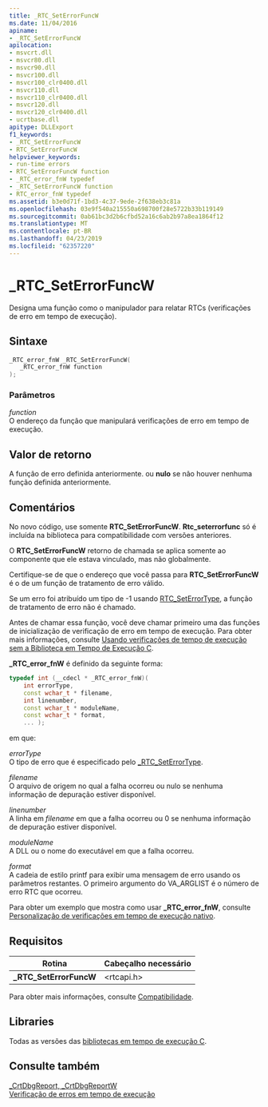 ```yaml
---
title: _RTC_SetErrorFuncW
ms.date: 11/04/2016
apiname:
- _RTC_SetErrorFuncW
apilocation:
- msvcrt.dll
- msvcr80.dll
- msvcr90.dll
- msvcr100.dll
- msvcr100_clr0400.dll
- msvcr110.dll
- msvcr110_clr0400.dll
- msvcr120.dll
- msvcr120_clr0400.dll
- ucrtbase.dll
apitype: DLLExport
f1_keywords:
- _RTC_SetErrorFuncW
- RTC_SetErrorFuncW
helpviewer_keywords:
- run-time errors
- RTC_SetErrorFuncW function
- _RTC_error_fnW typedef
- _RTC_SetErrorFuncW function
- RTC_error_fnW typedef
ms.assetid: b3e0d71f-1bd3-4c37-9ede-2f638eb3c81a
ms.openlocfilehash: 03e9f540a215550a698700f28e5722b33b119149
ms.sourcegitcommit: 0ab61bc3d2b6cfbd52a16c6ab2b97a8ea1864f12
ms.translationtype: MT
ms.contentlocale: pt-BR
ms.lasthandoff: 04/23/2019
ms.locfileid: "62357220"
---
```

# <a name="rtcseterrorfuncw"></a>_RTC_SetErrorFuncW

Designa uma função como o manipulador para relatar RTCs (verificações de erro em tempo de execução).

## <a name="syntax"></a>Sintaxe

```C
_RTC_error_fnW _RTC_SetErrorFuncW(
   _RTC_error_fnW function
);
```

### <a name="parameters"></a>Parâmetros

*function*<br/>
O endereço da função que manipulará verificações de erro em tempo de execução.

## <a name="return-value"></a>Valor de retorno

A função de erro definida anteriormente. ou **nulo** se não houver nenhuma função definida anteriormente.

## <a name="remarks"></a>Comentários

No novo código, use somente **RTC_SetErrorFuncW**. **Rtc_seterrorfunc** só é incluída na biblioteca para compatibilidade com versões anteriores.

O **RTC_SetErrorFuncW** retorno de chamada se aplica somente ao componente que ele estava vinculado, mas não globalmente.

Certifique-se de que o endereço que você passa para **RTC_SetErrorFuncW** é o de um função de tratamento de erro válido.

Se um erro foi atribuído um tipo de -1 usando [RTC_SetErrorType](rtc-seterrortype.md), a função de tratamento de erro não é chamado.

Antes de chamar essa função, você deve chamar primeiro uma das funções de inicialização de verificação de erro em tempo de execução. Para obter mais informações, consulte [Usando verificações de tempo de execução sem a Biblioteca em Tempo de Execução C](/visualstudio/debugger/using-run-time-checks-without-the-c-run-time-library).

**_RTC_error_fnW** é definido da seguinte forma:

```cpp
typedef int (__cdecl * _RTC_error_fnW)(
    int errorType,
    const wchar_t * filename,
    int linenumber,
    const wchar_t * moduleName,
    const wchar_t * format,
    ... );
```

em que:

*errorType*<br/>
O tipo de erro que é especificado pelo [_RTC_SetErrorType](rtc-seterrortype.md).

*filename*<br/>
O arquivo de origem no qual a falha ocorreu ou nulo se nenhuma informação de depuração estiver disponível.

*linenumber*<br/>
A linha em *filename* em que a falha ocorreu ou 0 se nenhuma informação de depuração estiver disponível.

*moduleName*<br/>
A DLL ou o nome do executável em que a falha ocorreu.

*format*<br/>
A cadeia de estilo printf para exibir uma mensagem de erro usando os parâmetros restantes. O primeiro argumento do VA_ARGLIST é o número de erro RTC que ocorreu.

Para obter um exemplo que mostra como usar **_RTC_error_fnW**, consulte [Personalização de verificações em tempo de execução nativo](/visualstudio/debugger/native-run-time-checks-customization).

## <a name="requirements"></a>Requisitos

|Rotina|Cabeçalho necessário|
|-------------|---------------------|
|**_RTC_SetErrorFuncW**|\<rtcapi.h>|

Para obter mais informações, consulte [Compatibilidade](../../c-runtime-library/compatibility.md).

## <a name="libraries"></a>Libraries

Todas as versões das [bibliotecas em tempo de execução C](../../c-runtime-library/crt-library-features.md).

## <a name="see-also"></a>Consulte também

[_CrtDbgReport, _CrtDbgReportW](crtdbgreport-crtdbgreportw.md)<br/>
[Verificação de erros em tempo de execução](../../c-runtime-library/run-time-error-checking.md)<br/>
